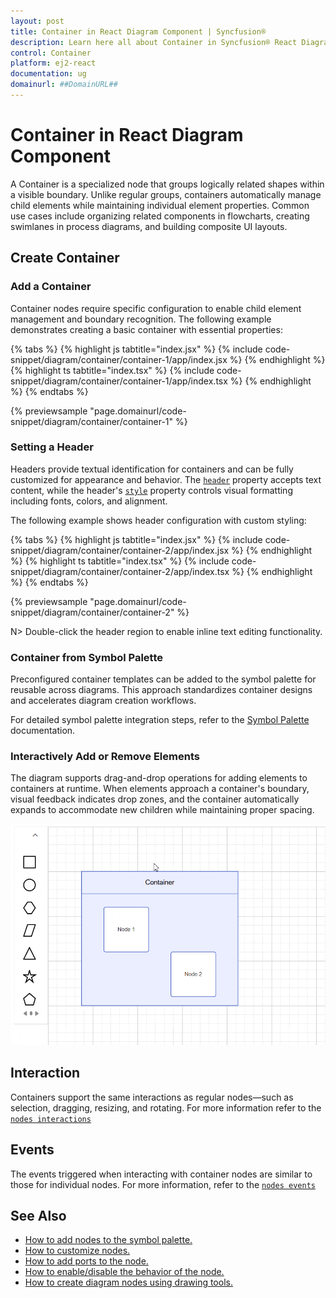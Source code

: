 ```yaml
---
layout: post
title: Container in React Diagram Component | Syncfusion®
description: Learn here all about Container in Syncfusion® React Diagram Component of Syncfusion Essential® JS 2 and more.
control: Container 
platform: ej2-react
documentation: ug
domainurl: ##DomainURL##
---
```


# Container in React Diagram Component

A Container is a specialized node that groups logically related shapes within a visible boundary. Unlike regular groups, containers automatically manage child elements while maintaining individual element properties. Common use cases include organizing related components in flowcharts, creating swimlanes in process diagrams, and building composite UI layouts.

## Create Container

### Add a Container

Container nodes require specific configuration to enable child element management and boundary recognition. The following example demonstrates creating a basic container with essential properties:

{% tabs %}
{% highlight js tabtitle="index.jsx" %}
{% include code-snippet/diagram/container/container-1/app/index.jsx %}
{% endhighlight %}
{% highlight ts tabtitle="index.tsx" %}
{% include code-snippet/diagram/container/container-1/app/index.tsx %}
{% endhighlight %}
{% endtabs %}
          
{% previewsample "page.domainurl/code-snippet/diagram/container/container-1" %}

### Setting a Header

Headers provide textual identification for containers and can be fully customized for appearance and behavior. The [`header`](https://ej2.syncfusion.com/react/documentation/api/diagram/containerModel/#header) property accepts text content, while the header's [`style`](https://ej2.syncfusion.com/react/documentation/api/diagram/headerModel/#style) property controls visual formatting including fonts, colors, and alignment.

The following example shows header configuration with custom styling:

{% tabs %}
{% highlight js tabtitle="index.jsx" %}
{% include code-snippet/diagram/container/container-2/app/index.jsx %}
{% endhighlight %}
{% highlight ts tabtitle="index.tsx" %}
{% include code-snippet/diagram/container/container-2/app/index.tsx %}
{% endhighlight %}
{% endtabs %}
          
{% previewsample "page.domainurl/code-snippet/diagram/container/container-2" %}

N> Double-click the header region to enable inline text editing functionality.

### Container from Symbol Palette

Preconfigured container templates can be added to the symbol palette for reusable across diagrams. This approach standardizes container designs and accelerates diagram creation workflows.

For detailed symbol palette integration steps, refer to the [Symbol Palette](./symbol-palette) documentation.

### Interactively Add or Remove Elements

The diagram supports drag-and-drop operations for adding elements to containers at runtime. When elements approach a container's boundary, visual feedback indicates drop zones, and the container automatically expands to accommodate new children while maintaining proper spacing.

![Container](images/container.gif)

## Interaction

Containers support the same interactions as regular nodes—such as selection, dragging, resizing, and rotating. For more information refer to the [`nodes interactions`](./nodes-interaction)

## Events

The events triggered when interacting with container nodes are similar to those for individual nodes. For more information, refer to the [`nodes events`](./nodes-events)

## See Also

* [How to add nodes to the symbol palette.](./symbol-palette)
* [How to customize nodes.](./nodes-customization)
* [How to add ports to the node.](./ports)
* [How to enable/disable the behavior of the node.](./constraints)
* [How to create diagram nodes using drawing tools.](./tools)
